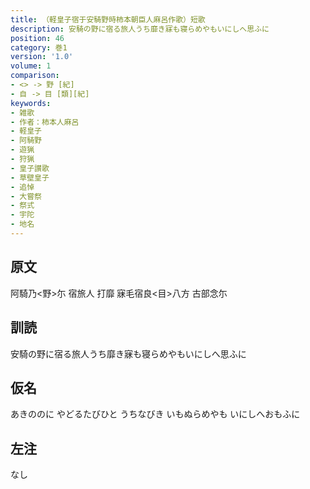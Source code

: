 ```yaml
---
title: （軽皇子宿于安騎野時柿本朝臣人麻呂作歌）短歌
description: 安騎の野に宿る旅人うち靡き寐も寝らめやもいにしへ思ふに
position: 46
category: 巻1
version: '1.0'
volume: 1
comparison:
- <> -> 野 [紀]
- 自 -> 目 [類][紀]
keywords:
- 雑歌
- 作者：柿本人麻呂
- 軽皇子
- 阿騎野
- 遊猟
- 狩猟
- 皇子讃歌
- 草壁皇子
- 追悼
- 大嘗祭
- 祭式
- 宇陀
- 地名
---
```


## 原文

阿騎乃<野>尓 宿旅人 打靡 寐毛宿良<目>八方 古部念尓

## 訓読

安騎の野に宿る旅人うち靡き寐も寝らめやもいにしへ思ふに

## 仮名

あきののに やどるたびひと うちなびき いもぬらめやも いにしへおもふに

## 左注

なし
